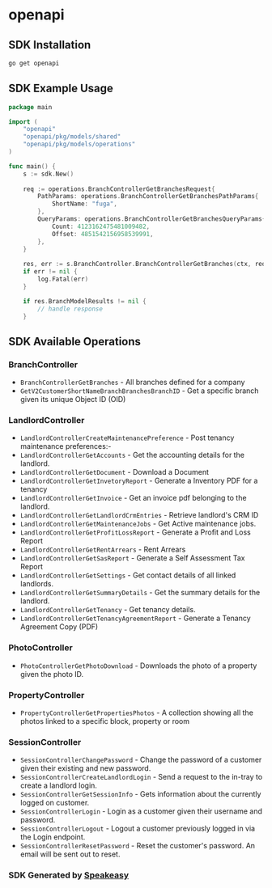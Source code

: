 # openapi

<!-- Start SDK Installation -->
## SDK Installation

```bash
go get openapi
```
<!-- End SDK Installation -->

## SDK Example Usage
<!-- Start SDK Example Usage -->
```go
package main

import (
    "openapi"
    "openapi/pkg/models/shared"
    "openapi/pkg/models/operations"
)

func main() {
    s := sdk.New()
    
    req := operations.BranchControllerGetBranchesRequest{
        PathParams: operations.BranchControllerGetBranchesPathParams{
            ShortName: "fuga",
        },
        QueryParams: operations.BranchControllerGetBranchesQueryParams{
            Count: 4123162475481009482,
            Offset: 4851542156958539991,
        },
    }
    
    res, err := s.BranchController.BranchControllerGetBranches(ctx, req)
    if err != nil {
        log.Fatal(err)
    }

    if res.BranchModelResults != nil {
        // handle response
    }
```
<!-- End SDK Example Usage -->

<!-- Start SDK Available Operations -->
## SDK Available Operations

### BranchController

* `BranchControllerGetBranches` - All branches defined for a company
* `GetV2CustomerShortNameBranchBranchesBranchID` - Get a specific branch given its unique Object ID (OID)

### LandlordController

* `LandlordControllerCreateMaintenancePreference` - Post tenancy maintenance preferences:-
* `LandlordControllerGetAccounts` - Get the accounting details for the landlord.
* `LandlordControllerGetDocument` - Download a Document
* `LandlordControllerGetInvetoryReport` - Generate a Inventory PDF for a tenancy
* `LandlordControllerGetInvoice` - Get an invoice pdf belonging to the landlord.
* `LandlordControllerGetLandlordCrmEntries` - Retrieve landlord's CRM ID
* `LandlordControllerGetMaintenanceJobs` - Get Active maintenance jobs.
* `LandlordControllerGetProfitLossReport` - Generate a Profit and Loss Report
* `LandlordControllerGetRentArrears` - Rent Arrears
* `LandlordControllerGetSasReport` - Generate a Self Assessment Tax Report
* `LandlordControllerGetSettings` - Get contact details of all linked landlords.
* `LandlordControllerGetSummaryDetails` - Get the summary details for the landlord.
* `LandlordControllerGetTenancy` - Get tenancy details.
* `LandlordControllerGetTenancyAgreementReport` - Generate a Tenancy Agreement Copy (PDF)

### PhotoController

* `PhotoControllerGetPhotoDownload` - Downloads the photo of a property given the photo ID.

### PropertyController

* `PropertyControllerGetPropertiesPhotos` - A collection showing all the photos linked to a specific block, property or room

### SessionController

* `SessionControllerChangePassword` - Change the password of a customer given their existing and new password.
* `SessionControllerCreateLandlordLogin` - Send a request to the in-tray to create a landlord login.
* `SessionControllerGetSessionInfo` - Gets information about the currently logged on customer.
* `SessionControllerLogin` - Login as a customer given their username and password.
* `SessionControllerLogout` - Logout a customer previously logged in via the Login endpoint.
* `SessionControllerResetPassword` - Reset the customer's password. An email will be sent out to reset.

<!-- End SDK Available Operations -->

### SDK Generated by [Speakeasy](https://docs.speakeasyapi.dev/docs/using-speakeasy/client-sdks)
